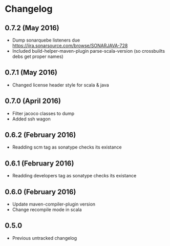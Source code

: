 # Changelog

## 0.7.2 (May 2016)

* Dump sonarquebe listeners due https://jira.sonarsource.com/browse/SONARJAVA-728
* Included build-helper-maven-plugin parse-scala-version (so crossbuilts debs get proper names)

## 0.7.1 (May 2016)

* Changed license header style for scala & java

## 0.7.0 (April 2016)

* Filter jacoco classes to dump
* Added ssh wagon

## 0.6.2 (February 2016)

* Readding scm tag as sonatype checks its existance

## 0.6.1 (February 2016)

* Readding developers tag as sonatype checks its existance

## 0.6.0 (February 2016)

* Update maven-compiler-plugin version
* Change recompile mode in scala

## 0.5.0

* Previous untracked changelog
